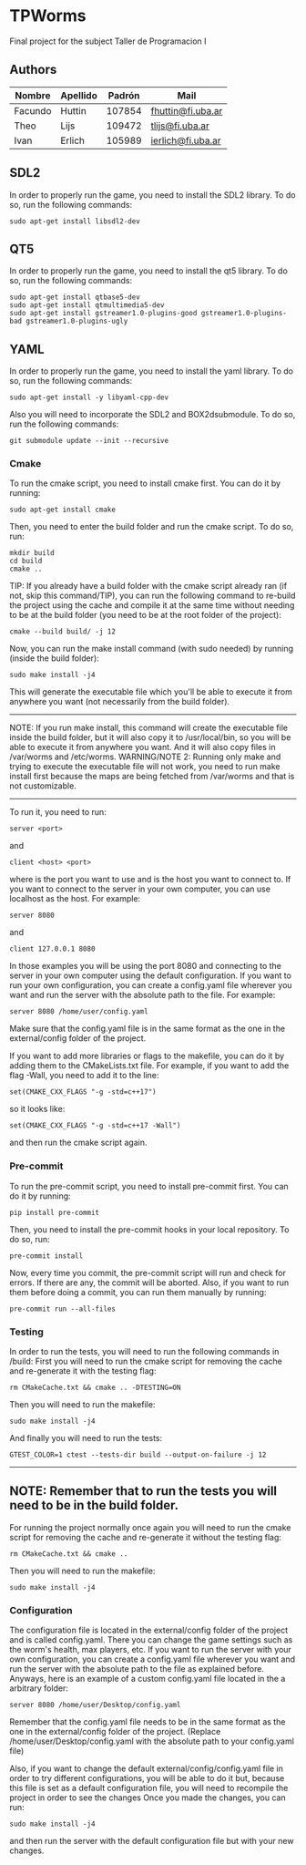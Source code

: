 # TPWorms
Final project for the subject Taller de Programacion I

## Authors
| Nombre | Apellido | Padrón | Mail                |
| ------ | -------- | ------ | ------------------- |
| Facundo  | Huttin | 107854 | fhuttin@fi.uba.ar |
| Theo | Lijs | 109472 | tlijs@fi.uba.ar |
| Ivan | Erlich | 105989 | ierlich@fi.uba.ar |

## SDL2
In order to properly run the game, you need to install the SDL2 library. To do so, run the following commands:
```
sudo apt-get install libsdl2-dev
```

## QT5
In order to properly run the game, you need to install the qt5 library. To do so, run the following commands:
```
sudo apt-get install qtbase5-dev
sudo apt-get install qtmultimedia5-dev
sudo apt-get install gstreamer1.0-plugins-good gstreamer1.0-plugins-bad gstreamer1.0-plugins-ugly
```

## YAML
In order to properly run the game, you need to install the yaml library. To do so, run the following commands:
```
sudo apt-get install -y libyaml-cpp-dev
```

Also you will need to incorporate the SDL2 and BOX2dsubmodule. To do so, run the following commands:
```
git submodule update --init --recursive
```


### Cmake
To run the cmake script, you need to install cmake first. You can do it by running:
```
sudo apt-get install cmake
```
Then, you need to enter the build folder and run the cmake script. To do so, run:
```
mkdir build
cd build
cmake ..
```
TIP: If you already have a build folder with the cmake script already ran (if not, skip this command/TIP), you can run the 
following command to re-build the project using the cache and compile it at the same time without
needing to be at the build folder (you need to be at the root folder of the project):
```
cmake --build build/ -j 12
```
Now, you can run the make install command (with sudo needed) by running (inside the build folder):
```
sudo make install -j4
```
This will generate the executable file which you'll be able to execute it from anywhere you want (not necessarily from the build folder).


-----------------
NOTE: If you run make install, this command will create the executable file inside the build folder, but it will also copy it to /usr/local/bin, so you will be able to execute it from anywhere you want. And it will also copy files in /var/worms and /etc/worms.
WARNING/NOTE 2: Running only make and trying to execute the executable file will not work, you need to run make install first because the maps are being fetched from /var/worms and that is not customizable.

-----------------

To run it, you need to run:
```
server <port>
```
and
```
client <host> <port>
```
where <port> is the port you want to use and <host> is the host you want to connect to. If you want to connect to the server in your own computer, you can use localhost as the host. For example:
```
server 8080
```
and
```
client 127.0.0.1 8080
```
In those examples you will be using the port 8080 and connecting to the server in your own computer using the default configuration.
If you want to run your own configuration, you can create a config.yaml file wherever you want and run the server with the absolute path to the file. For example:
```
server 8080 /home/user/config.yaml
```
Make sure that the config.yaml file is in the same format as the one in the external/config folder of the project.

If you want to add more libraries or flags to the makefile, you can do it by adding them to the CMakeLists.txt file. For example, if you want to add the flag -Wall, you need to add it to the line:
```
set(CMAKE_CXX_FLAGS "-g -std=c++17")
```
so it looks like:
```
set(CMAKE_CXX_FLAGS "-g -std=c++17 -Wall")
```
and then run the cmake script again.



### Pre-commit
To run the pre-commit script, you need to install pre-commit first. You can do it by running:
```
pip install pre-commit
```
Then, you need to install the pre-commit hooks in your local repository. To do so, run:
```
pre-commit install
```
Now, every time you commit, the pre-commit script will run and check for errors. If there are any, the commit will be aborted.
Also, if you want to run them before doing a commit, you can run them manually by running:
```
pre-commit run --all-files
```


### Testing
In order to run the tests, you will need to run the following commands in /build:
First you will need to run the cmake script for removing the cache and re-generate it with the testing flag:
```
rm CMakeCache.txt && cmake .. -DTESTING=ON
```
Then you will need to run the makefile:
```
sudo make install -j4
```
And finally you will need to run the tests:
```
GTEST_COLOR=1 ctest --tests-dir build --output-on-failure -j 12
```
-----------------
NOTE: Remember that to run the tests you will need to be in the build folder.
-----------------

For running the project normally once again you will need to run the cmake script for removing the cache and re-generate it without the testing flag:
```
rm CMakeCache.txt && cmake ..
```
Then you will need to run the makefile:
```
sudo make install -j4
```

### Configuration

The configuration file is located in the external/config folder of the project and is called config.yaml.
There you can change the game settings such as the worm's health, max players, etc.
If you want to run the server with your own configuration, you can create a config.yaml file wherever you want and run the server with the absolute path to the file as explained before. Anyways, here is an example of a custom config.yaml file located in the a arbitrary folder:
```
server 8080 /home/user/Desktop/config.yaml
```
Remember that the config.yaml file needs to be in the same format as the one in the external/config folder of the project.
(Replace /home/user/Desktop/config.yaml with the absolute path to your config.yaml file)

Also, if you want to change the default external/config/config.yaml file in order to try different configurations, you will be able to do it but, because this file is set as a default configuration file, you will need to recompile the project in order to see the changes Once you made the changes, you can run:
```
sudo make install -j4
```
and then run the server with the default configuration file but with your new changes.
